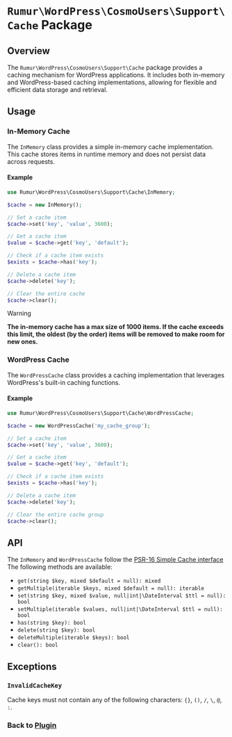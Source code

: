 # `Rumur\WordPress\CosmoUsers\Support\Cache` Package

## Overview

The `Rumur\WordPress\CosmoUsers\Support\Cache` package provides a caching mechanism for WordPress applications. 
It includes both in-memory and WordPress-based caching implementations, allowing for flexible and efficient data storage and retrieval.

## Usage

### In-Memory Cache

The `InMemory` class provides a simple in-memory cache implementation. This cache stores items in runtime memory and does not persist data across requests.

#### Example

```php
use Rumur\WordPress\CosmoUsers\Support\Cache\InMemory;

$cache = new InMemory();

// Set a cache item
$cache->set('key', 'value', 3600);

// Get a cache item
$value = $cache->get('key', 'default');

// Check if a cache item exists
$exists = $cache->has('key');

// Delete a cache item
$cache->delete('key');

// Clear the entire cache
$cache->clear();
```

> [!WARNING]
> **The in-memory cache has a max size of 1000 items. If the cache exceeds this limit, the oldest (by the order) items will be removed to make room for new ones.**

### WordPress Cache

The `WordPressCache` class provides a caching implementation that leverages WordPress's built-in caching functions.

#### Example

```php
use Rumur\WordPress\CosmoUsers\Support\Cache\WordPressCache;

$cache = new WordPressCache('my_cache_group');

// Set a cache item
$cache->set('key', 'value', 3600);

// Get a cache item
$value = $cache->get('key', 'default');

// Check if a cache item exists
$exists = $cache->has('key');

// Delete a cache item
$cache->delete('key');

// Clear the entire cache group
$cache->clear();
```

## API

The `InMemory` and `WordPressCache` follow the [PSR-16 Simple Cache interface](https://www.php-fig.org/psr/psr-16/) The following methods are available:

- `get(string $key, mixed $default = null): mixed`
- `getMultiple(iterable $keys, mixed $default = null): iterable`
- `set(string $key, mixed $value, null|int|\DateInterval $ttl = null): bool`
- `setMultiple(iterable $values, null|int|\DateInterval $ttl = null): bool`
- `has(string $key): bool`
- `delete(string $key): bool`
- `deleteMultiple(iterable $keys): bool`
- `clear(): bool`

## Exceptions

### `InvalidCacheKey`

Cache keys must not contain any of the following characters: `{}`, `()`, `/`, `\`, `@`, `:`.

### Back to [Plugin](./../../../README.md)
